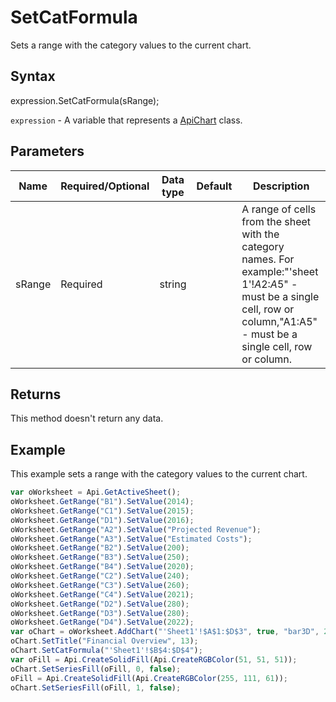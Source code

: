 # SetCatFormula

Sets a range with the category values to the current chart.

## Syntax

expression.SetCatFormula(sRange);

`expression` - A variable that represents a [ApiChart](../ApiChart.md) class.

## Parameters

| **Name** | **Required/Optional** | **Data type** | **Default** | **Description** |
| ------------- | ------------- | ------------- | ------------- | ------------- |
| sRange | Required | string |  | A range of cells from the sheet with the category names. For example:"'sheet 1'!$A$2:$A$5" - must be a single cell, row or column,"A1:A5" - must be a single cell, row or column. |

## Returns

This method doesn't return any data.

## Example

This example sets a range with the category values to the current chart.

```javascript
var oWorksheet = Api.GetActiveSheet();
oWorksheet.GetRange("B1").SetValue(2014);
oWorksheet.GetRange("C1").SetValue(2015);
oWorksheet.GetRange("D1").SetValue(2016);
oWorksheet.GetRange("A2").SetValue("Projected Revenue");
oWorksheet.GetRange("A3").SetValue("Estimated Costs");
oWorksheet.GetRange("B2").SetValue(200);
oWorksheet.GetRange("B3").SetValue(250);
oWorksheet.GetRange("B4").SetValue(2020);
oWorksheet.GetRange("C2").SetValue(240);
oWorksheet.GetRange("C3").SetValue(260);
oWorksheet.GetRange("C4").SetValue(2021);
oWorksheet.GetRange("D2").SetValue(280);
oWorksheet.GetRange("D3").SetValue(280);
oWorksheet.GetRange("D4").SetValue(2022);
var oChart = oWorksheet.AddChart("'Sheet1'!$A$1:$D$3", true, "bar3D", 2, 100 * 36000, 70 * 36000, 0, 2 * 36000, 7, 3 * 36000);
oChart.SetTitle("Financial Overview", 13);
oChart.SetCatFormula("'Sheet1'!$B$4:$D$4");
var oFill = Api.CreateSolidFill(Api.CreateRGBColor(51, 51, 51));
oChart.SetSeriesFill(oFill, 0, false);
oFill = Api.CreateSolidFill(Api.CreateRGBColor(255, 111, 61));
oChart.SetSeriesFill(oFill, 1, false);
```
